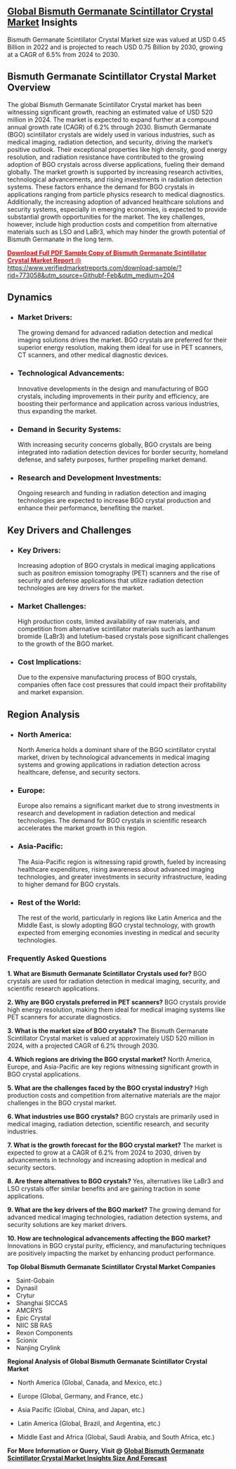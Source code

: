 <h2><a href="https://www.verifiedmarketreports.com/download-sample/?rid=773058&amp;utm_source=Githubf&amp;utm_medium=204" target="_blank">Global Bismuth Germanate Scintillator Crystal Market</a> Insights</h2><p>Bismuth Germanate Scintillator Crystal Market size was valued at USD 0.45 Billion in 2022 and is projected to reach USD 0.75 Billion by 2030, growing at a CAGR of 6.5% from 2024 to 2030.</p><p><h2>Bismuth Germanate Scintillator Crystal Market Overview</h2> <p>The global Bismuth Germanate Scintillator Crystal market has been witnessing significant growth, reaching an estimated value of USD 520 million in 2024. The market is expected to expand further at a compound annual growth rate (CAGR) of 6.2% through 2030. Bismuth Germanate (BGO) scintillator crystals are widely used in various industries, such as medical imaging, radiation detection, and security, driving the market’s positive outlook. Their exceptional properties like high density, good energy resolution, and radiation resistance have contributed to the growing adoption of BGO crystals across diverse applications, fueling their demand globally. The market growth is supported by increasing research activities, technological advancements, and rising investments in radiation detection systems. These factors enhance the demand for BGO crystals in applications ranging from particle physics research to medical diagnostics. Additionally, the increasing adoption of advanced healthcare solutions and security systems, especially in emerging economies, is expected to provide substantial growth opportunities for the market. The key challenges, however, include high production costs and competition from alternative materials such as LSO and LaBr3, which may hinder the growth potential of Bismuth Germanate in the long term. <a href="#"><p><span class=""><span style="color: #ff0000;"><strong>Download Full PDF Sample Copy of Bismuth Germanate Scintillator Crystal Market Report</strong> @ </span><a href="https://www.verifiedmarketreports.com/download-sample/?rid=773058&amp;utm_source=Githubf-Feb&amp;utm_medium=204" target="_blank">https://www.verifiedmarketreports.com/download-sample/?rid=773058&amp;utm_source=Githubf-Feb&amp;utm_medium=204</a></span></p></a> <h2>Dynamics</h2> <ul> <li><h3>Market Drivers:</h3> <p>The growing demand for advanced radiation detection and medical imaging solutions drives the market. BGO crystals are preferred for their superior energy resolution, making them ideal for use in PET scanners, CT scanners, and other medical diagnostic devices.</p> </li> <li><h3>Technological Advancements:</h3> <p>Innovative developments in the design and manufacturing of BGO crystals, including improvements in their purity and efficiency, are boosting their performance and application across various industries, thus expanding the market.</p> </li> <li><h3>Demand in Security Systems:</h3> <p>With increasing security concerns globally, BGO crystals are being integrated into radiation detection devices for border security, homeland defense, and safety purposes, further propelling market demand.</p> </li> <li><h3>Research and Development Investments:</h3> <p>Ongoing research and funding in radiation detection and imaging technologies are expected to increase BGO crystal production and enhance their performance, benefiting the market.</p> </li> </ul> <h2>Key Drivers and Challenges</h2> <ul> <li><h3>Key Drivers:</h3> <p>Increasing adoption of BGO crystals in medical imaging applications such as positron emission tomography (PET) scanners and the rise of security and defense applications that utilize radiation detection technologies are key drivers for the market.</p> </li> <li><h3>Market Challenges:</h3> <p>High production costs, limited availability of raw materials, and competition from alternative scintillator materials such as lanthanum bromide (LaBr3) and lutetium-based crystals pose significant challenges to the growth of the BGO market.</p> </li> <li><h3>Cost Implications:</h3> <p>Due to the expensive manufacturing process of BGO crystals, companies often face cost pressures that could impact their profitability and market expansion.</p> </li> </ul> <h2>Region Analysis</h2> <ul> <li><h3>North America:</h3> <p>North America holds a dominant share of the BGO scintillator crystal market, driven by technological advancements in medical imaging systems and growing applications in radiation detection across healthcare, defense, and security sectors.</p> </li> <li><h3>Europe:</h3> <p>Europe also remains a significant market due to strong investments in research and development in radiation detection and medical technologies. The demand for BGO crystals in scientific research accelerates the market growth in this region.</p> </li> <li><h3>Asia-Pacific:</h3> <p>The Asia-Pacific region is witnessing rapid growth, fueled by increasing healthcare expenditures, rising awareness about advanced imaging technologies, and greater investments in security infrastructure, leading to higher demand for BGO crystals.</p> </li> <li><h3>Rest of the World:</h3> <p>The rest of the world, particularly in regions like Latin America and the Middle East, is slowly adopting BGO crystal technology, with growth expected from emerging economies investing in medical and security technologies.</p> </li> </ul> <h3>Frequently Asked Questions</h3> <p><b>1. What are Bismuth Germanate Scintillator Crystals used for?</b> BGO crystals are used for radiation detection in medical imaging, security, and scientific research applications.</p> <p><b>2. Why are BGO crystals preferred in PET scanners?</b> BGO crystals provide high energy resolution, making them ideal for medical imaging systems like PET scanners for accurate diagnostics.</p> <p><b>3. What is the market size of BGO crystals?</b> The Bismuth Germanate Scintillator Crystal market is valued at approximately USD 520 million in 2024, with a projected CAGR of 6.2% through 2030.</p> <p><b>4. Which regions are driving the BGO crystal market?</b> North America, Europe, and Asia-Pacific are key regions witnessing significant growth in BGO crystal applications.</p> <p><b>5. What are the challenges faced by the BGO crystal industry?</b> High production costs and competition from alternative materials are the major challenges in the BGO crystal market.</p> <p><b>6. What industries use BGO crystals?</b> BGO crystals are primarily used in medical imaging, radiation detection, scientific research, and security industries.</p> <p><b>7. What is the growth forecast for the BGO crystal market?</b> The market is expected to grow at a CAGR of 6.2% from 2024 to 2030, driven by advancements in technology and increasing adoption in medical and security sectors.</p> <p><b>8. Are there alternatives to BGO crystals?</b> Yes, alternatives like LaBr3 and LSO crystals offer similar benefits and are gaining traction in some applications.</p> <p><b>9. What are the key drivers of the BGO market?</b> The growing demand for advanced medical imaging technologies, radiation detection systems, and security solutions are key market drivers.</p> <p><b>10. How are technological advancements affecting the BGO market?</b> Innovations in BGO crystal purity, efficiency, and manufacturing techniques are positively impacting the market by enhancing product performance.</p> </p><p><strong>Top Global Bismuth Germanate Scintillator Crystal Market Companies</strong></p><div data-test-id=""><p><li>Saint-Gobain</li><li> Dynasil</li><li> Crytur</li><li> Shanghai SICCAS</li><li> AMCRYS</li><li> Epic Crystal</li><li> NIIC SB RAS</li><li> Rexon Components</li><li> Scionix</li><li> Nanjing Crylink</li></p><div><strong>Regional Analysis of&nbsp;Global Bismuth Germanate Scintillator Crystal Market</strong></div><ul><li dir="ltr"><p dir="ltr">North America&nbsp;(Global, Canada, and Mexico, etc.)</p></li><li dir="ltr"><p dir="ltr">Europe (Global, Germany, and France, etc.)</p></li><li dir="ltr"><p dir="ltr">Asia Pacific&nbsp;(Global, China, and Japan, etc.)</p></li><li dir="ltr"><p dir="ltr">Latin America&nbsp;(Global, Brazil, and Argentina, etc.)</p></li><li dir="ltr">Middle East and Africa&nbsp;(Global, Saudi Arabia, and South Africa, etc.)</li></ul><p><strong>For More Information or Query, Visit @&nbsp;</strong><strong><a href="https://www.verifiedmarketreports.com/product/bismuth-germanate-scintillator-crystal-market/?utm_source=Githubf&amp;utm_medium=204" target="_blank">Global Bismuth Germanate Scintillator Crystal Market Insights Size And Forecast</a></strong></p></div>
